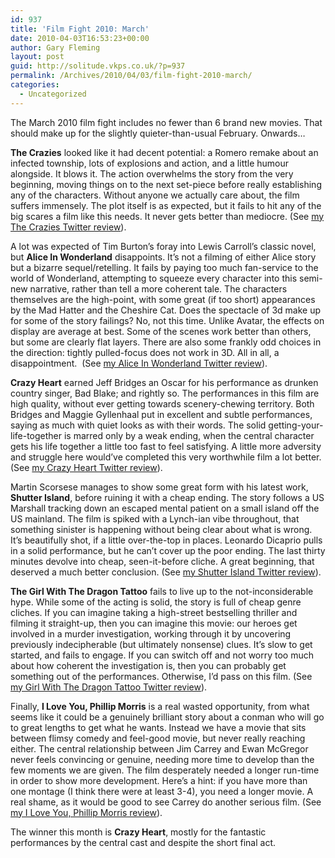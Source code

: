 ```yaml
---
id: 937
title: 'Film Fight 2010: March'
date: 2010-04-03T16:53:23+00:00
author: Gary Fleming
layout: post
guid: http://solitude.vkps.co.uk/?p=937
permalink: /Archives/2010/04/03/film-fight-2010-march/
categories:
  - Uncategorized
---
```

The March 2010 film fight includes no fewer than 6 brand new movies. That should make up for the slightly quieter-than-usual February. Onwards&#8230;

**The Crazies** looked like it had decent potential: a Romero remake about an infected township, lots of explosions and action, and a little humour alongside. It blows it. The action overwhelms the story from the very beginning, moving things on to the next set-piece before really establishing any of the characters. Without anyone we actually care about, the film suffers immensely. The plot itself is as expected, but it fails to hit any of the big scares a film like this needs. It never gets better than mediocre. (See [my The Crazies Twitter review](http://twitter.com/garyfleming/status/9894174477)).

A lot was expected of Tim Burton&#8217;s foray into Lewis Carroll&#8217;s classic novel, but **Alice In Wonderland** disappoints. It&#8217;s not a filming of either Alice story but a bizarre sequel/retelling. It fails by paying too much fan-service to the world of Wonderland, attempting to squeeze every character into this semi-new narrative, rather than tell a more coherent tale. The characters themselves are the high-point, with some great (if too short) appearances by the Mad Hatter and the Cheshire Cat. Does the spectacle of 3d make up for some of the story failings? No, not this time. Unlike Avatar, the effects on display are average at best. Some of the scenes work better than others, but some are clearly flat layers. There are also some frankly odd choices in the direction: tightly pulled-focus does not work in 3D. All in all, a disappointment.  (See [my Alice In Wonderland Twitter review](http://twitter.com/garyfleming/status/10122829856)).

**Crazy Heart** earned Jeff Bridges an Oscar for his performance as drunken country singer, Bad Blake; and rightly so. The performances in this film are high quality, without ever getting towards scenery-chewing territory. Both Bridges and Maggie Gyllenhaal put in excellent and subtle performances, saying as much with quiet looks as with their words. The solid getting-your-life-together is marred only by a weak ending, when the central character gets his life together a little too fast to feel satisfying. A little more adversity and struggle here would&#8217;ve completed this very worthwhile film a lot better. (See [my Crazy Heart Twitter review](http://twitter.com/garyfleming/status/10427696391)).

Martin Scorsese manages to show some great form with his latest work, **Shutter Island**, before ruining it with a cheap ending. The story follows a US Marshall tracking down an escaped mental patient on a small island off the US mainland. The film is spiked with a Lynch-ian vibe throughout, that something sinister is happening without being clear about what is wrong. It&#8217;s beautifully shot, if a little over-the-top in places. Leonardo Dicaprio pulls in a solid performance, but he can&#8217;t cover up the poor ending. The last thirty minutes devolve into cheap, seen-it-before cliche. A great beginning, that deserved a much better conclusion. (See [my Shutter Island Twitter review](http://twitter.com/garyfleming/status/10465887430)).

**The Girl With The Dragon Tattoo** fails to live up to the not-inconsiderable hype. While some of the acting is solid, the story is full of cheap genre cliches. If you can imagine taking a high-street bestselling thriller and filming it straight-up, then you can imagine this movie: our heroes get involved in a murder investigation, working through it by uncovering previously indecipherable (but ultimately nonsense) clues. It&#8217;s slow to get started, and fails to engage. If you can switch off and not worry too much about how coherent the investigation is, then you can probably get something out of the performances. Otherwise, I&#8217;d pass on this film. (See [my Girl With The Dragon Tattoo Twitter review](http://twitter.com/garyfleming/status/10817443727)).

Finally, **I Love You, Phillip Morris** is a real wasted opportunity, from what seems like it could be a genuinely brilliant story about a conman who will go to great lengths to get what he wants. Instead we have a movie that sits between flimsy comedy and feel-good movie, but never really reaching either. The central relationship between Jim Carrey and Ewan McGregor never feels convincing or genuine, needing more time to develop than the few moments we are given. The film desperately needed a longer run-time in order to show more development. Here&#8217;s a hint: if you have more than one montage (I think there were at least 3-4), you need a longer movie. A real shame, as it would be good to see Carrey do another serious film. (See [my I Love You, Phillip Morris review](http://twitter.com/garyfleming/status/10991752397)).

The winner this month is **Crazy Heart**, mostly for the fantastic performances by the central cast and despite the short final act.